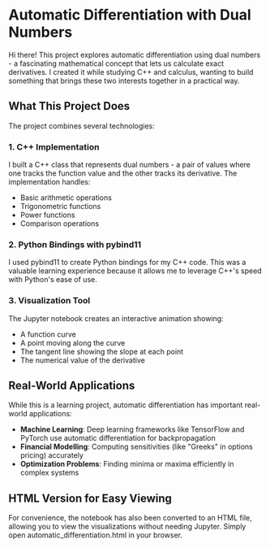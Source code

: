 # Automatic Differentiation with Dual Numbers

Hi there! This project explores automatic differentiation using dual numbers - a fascinating mathematical concept that lets us calculate exact derivatives. I created it while studying C++ and calculus, wanting to build something that brings these two interests together in a practical way.

## What This Project Does

The project combines several technologies:

### 1. C++ Implementation

I built a C++ class that represents dual numbers - a pair of values where one tracks the function value and the other tracks its derivative. The implementation handles:
- Basic arithmetic operations
- Trigonometric functions
- Power functions
- Comparison operations

### 2. Python Bindings with pybind11

I used pybind11 to create Python bindings for my C++ code. This was a valuable learning experience because it allows me to leverage C++'s speed with Python's ease of use.

### 3. Visualization Tool

The Jupyter notebook creates an interactive animation showing:
- A function curve
- A point moving along the curve
- The tangent line showing the slope at each point
- The numerical value of the derivative


## Real-World Applications

While this is a learning project, automatic differentiation has important real-world applications:

- **Machine Learning**: Deep learning frameworks like TensorFlow and PyTorch use automatic differentiation for backpropagation
- **Financial Modelling**: Computing sensitivities (like "Greeks" in options pricing) accurately
- **Optimization Problems**: Finding minima or maxima efficiently in complex systems

## HTML Version for Easy Viewing

For convenience, the notebook has also been converted to an HTML file, allowing you to view the visualizations without needing Jupyter. Simply open automatic_differentiation.html in your browser.
